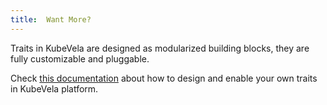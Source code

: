 ```yaml
---
title:  Want More?
---
```


Traits in KubeVela are designed as modularized building blocks, they are fully customizable and pluggable.

Check [this documentation](../../platform-engineers/cue/trait) about how to design and enable your own traits in KubeVela platform.